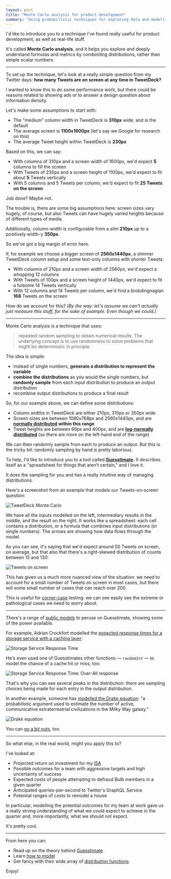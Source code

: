 ```yaml
---
layout: post
title: "Monte Carlo analysis for product development"
summary: "Using probabilistic techniques for exploring data and modelling outcomes"
---
```


I'd like to introduce you to a technique I've found really useful for product development, as well as real-life stuff.

It's called **Monte Carlo analysis**, and it helps you explore and deeply understand formulas and metrics by combiniting distributions, rather than simple scalar numbers.

---

To set up the technique, let's look at a really simple question from my Twitter days: **how many Tweets are on screen at any time in TweetDeck?**

I wanted to know this to do some performance work, but there could be reasons related to showing ads or to answer a design question about information density.

Let's make some assumptions to start with:

- The "medium" column width in TweetDeck is **310px** wide, and is the default
- The average screen is **1100x1600px** (let's say we Google for research on this)
- The average Tweet height within TweetDeck is **230px**

Based on this, we can say:

- With columns of 310px and a screen width of 1600px, we'd expect **5** columns to fill the screen
- With Tweets of 230px and a screen height of 1100px, we'd expect to fit about **5** Tweets vertically
- With 5 columns and 5 Tweets per column, we'd expect to fit **25 Tweets on the screen**

Job done? Maybe not.

The trouble is, there are some big assumptions here: screen sizes vary hugely, of course, but also Tweets can have hugely varied heights because of different types of media.

Additionally, column-width is configurable from a slim **210px** up to a positively width-y **350px**.

So we've got a big margin of error here.

If, for example we choose a bigger screen of **2560x1440px**, a slimmer TweetDeck column setup and some text-only columns with shorter Tweets:

- With columns of 210px and a screen width of 2560px, we'd expect a whopping 12 columns
- With Tweets of 100px and a screen height of 1440px, we'd expect to fit a fulsome 14 Tweets vertically
- With 12 columns and 14 Tweets per column, we'd find a brobdingnagian **168** Tweets on the screen

How do we account for this? _(By the way: let's assume we can't actually just measure this stuff, for the sake of example. Even though we could.)_

---

Monte Carlo analysis is a technique that uses:

> repeated random sampling to obtain numerical results. The underlying concept is to use randomness to solve problems that might be deterministic in principle.

The idea is simple:

- instead of single numbers, **generate a distribution to represent the variable**
- **combine the distributions** as you would the single numbers, but **randomly sample** from each input distribution to produce an output distribution
- recombine output distributions to produce a final result

So, for our example above, we can define some distributions:

- Column widths in TweetDeck are either 210px, 310px or 350px wide
- Screen sizes are between 1080x768px and 2560x1440px, and are **[normally distributed][normal] within this range**
- Tweet heights are between 66px and 400px, and are **[log-normally distributed][lognormal]** (so there are more on the left-hand end of the range)

We can then randomly sample from each to produce an output. But this is the tricky bit: randomly sampling by hand is pretty laborious.

To help, I'd like to introduce you to a tool called **[Guesstimate][guesstimate]**. It describes itself as a "spreadsheet for things that aren’t certain," and I love it.

It does the sampling for you and has a really intuitive way of managing distributions.

Here's a screenshot from an example that models our Tweets-on-screen question:

![TweetDeck Monte Carlo](/images/td-monte-carlo.png)

We have all the inputs modelled on the left, intermediary results in the middle, and the result on the right. It works like a spreadsheet: each cell contains a distribution, or a formula that combines input distributions (or single numbers). The arrows are showing how data flows through the model.

As you can see, it's saying that we'd expect around 50 Tweets on screen, on average, but that also that there's a right-skewed distribution of counts between 15 and 130:

![Tweets on screen](/images/td-tweets-on-screen.png)

This has given us a much more nuanced view of the situation: we need to account for a small number of Tweets on screen in most cases, but there will some small number of cases that can reach over 200.

This is useful for [corner-case][corner] testing: we can see easily see the extreme or pathological cases we need to worry about.

---

There's a range of [public models][public models] to peruse on Guesstimate, showing some of the power available.

For example, Adrian Crockfort modelled the [expected response times for a storage service with a caching layer][storage]:

![Storage Service Response Time](/images/guesstime-service-response-time.png)

He's even used one of Guesstimates other functions — `randomInt` — to model the chance of a cache hit or miss, too:

![Storage Service Response Time: Over-All response](/images/guesstimate-over-all-response.png)

That's why you can see several peaks in the distribution: there are sampling choices being made for each entry in the output distribution.

In another example, someone has [modelled the Drake equation][drake]: "a probabilistic argument used to estimate the number of active, communicative extraterrestrial civilizations in the Milky Way galaxy."

![Drake equation](/images/guesstimate-drake.png)

You can [go a bit nuts][nuts], too.

---

So what else, in the real world, might you apply this to?

I've looked at:

- Projected return on investment for my [ISA][isa]
- Possible outcomes for a team with aggressive targets and high uncertainty of success
- Expected costs of people attempting to defraud Bulb members in a given quarter
- Anticipated queries-per-second to Twitter's GraphQL Service
- Potential ranges of costs to remodel a house

In particular, modelling the potential outcomes for my team at work gave us a really strong understanding of what we could expect to achieve in the quarter and, more importantly, what we should _not_ expect.

It's pretty cool.

---

From here you can:

- Read up on the theory behind [Guesstimate](https://docs.getguesstimate.com/theory/)
- Learn [how to model](https://docs.getguesstimate.com/basic_modeling/)
- Get fancy with their wide array of [distribution functions](https://docs.getguesstimate.com/functions/distributions.html)

Enjoy!

[normal]: https://statisticsbyjim.com/basics/normal-distribution/
[lognormal]: https://en.m.wikipedia.org/wiki/Log-normal_distribution
[guesstimate]: https://getguesstimate.com
[corner]: https://en.m.wikipedia.org/wiki/Corner_case
[public models]: https://www.getguesstimate.com/models
[storage]: https://www.getguesstimate.com/models/1307
[drake]: https://www.getguesstimate.com/models/2734
[nuts]: https://www.getguesstimate.com/models/316
[isa]: https://www.gov.uk/individual-savings-accounts
